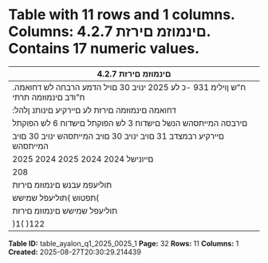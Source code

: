 # Table with 11 rows and 1 columns. Columns: םינמוזמ םירזת 4.2.7. Contains 17 numeric values.

| םינמוזמ םירזת 4.2.7 |
|---|
| .ח"ש ןוילימ 931 -כ לע 2025 ינויב 30 םויל הדמע הרבחה לש דחואמה ח"ודב םינמוזמה תרתי |
| :דחואמה םינמוזמה םירזת לע םיירקיע םינותנ ןלהל |
| םירבסה המייתסהש הנשל םישדוח 3 לש הפוקתל םישדוח 6 לש הפוקתל |
| םיירקיע רבמצדב 31 םויב ינויב 30 םויב המייתסהש ינויב 30 םויב המייתסהש |
| םייונישל 2024 2024 2025 2024 2025 |
| 208 | 644 142 | 338 126 | 748 67 | 549 323 | 648 |
| תוליעפמ עבנש םינמוזמ םירזת |
| תפטוש )תוליעפל שמישש( |
| תוליעפל שמישש םינמוזמ םירזת |
| )1( )122 | 875( )27 | 360( )23 | 187( )57 | 587( )58 | 201( |

**Table ID:** table_ayalon_q1_2025_0025_1
**Page:** 32
**Rows:** 11
**Columns:** 1
**Created:** 2025-08-27T20:30:29.214439

